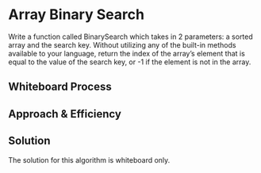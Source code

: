 # Array Binary Search
<!-- Description of the challenge -->
Write a function called BinarySearch which takes in 2 parameters: a sorted array and the search key. Without utilizing any of the built-in methods available to your language, return the index of the array’s element that is equal to the value of the search key, or -1 if the element is not in the array.

## Whiteboard Process
<!-- Embedded whiteboard image -->


## Approach & Efficiency
<!-- What approach did you take? Why? What is the Big O space/time for this approach? -->




## Solution
<!-- Show how to run your code, and examples of it in action -->
The solution for this algorithm is whiteboard only.
